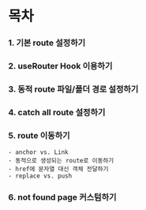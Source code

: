 # 목차

### 1. 기본 route 설정하기

### 2. useRouter Hook 이용하기

### 3. 동적 route 파일/폴더 경로 설정하기

### 4. catch all route 설정하기

### 5. route 이동하기

    - anchor vs. Link
    - 동적으로 생성되는 route로 이동하기
    - href에 문자열 대신 객체 전달하기
    - replace vs. push

### 6. not found page 커스텀하기
